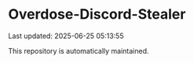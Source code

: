 # Overdose-Discord-Stealer

Last updated: 2025-06-25 05:13:55

This repository is automatically maintained.
